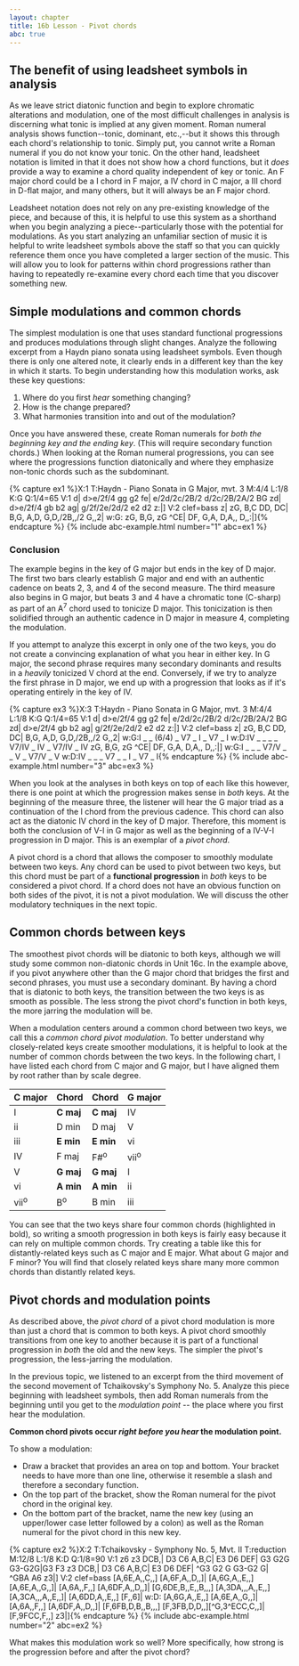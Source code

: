 ```yaml
---
layout: chapter
title: 16b Lesson - Pivot chords
abc: true
---
```


## The benefit of using leadsheet symbols in analysis

As we leave strict diatonic function and begin to explore chromatic alterations and modulation, one of the most difficult challenges in analysis is discerning what tonic is implied at any given moment. Roman numeral analysis shows function--tonic, dominant, etc.,--but it shows this through each chord's relationship to tonic. Simply put, you cannot write a Roman numeral if you do not know your tonic. On the other hand, leadsheet notation is limited in that it does not show how a chord functions, but it *does* provide a way to examine a chord quality independent of key or tonic. An F major chord could be a I chord in F major, a IV chord in C major, a III chord in D-flat major, and many others, but it will always be an F major chord. 

Leadsheet notation does not rely on any pre-existing knowledge of the piece, and because of this, it is helpful to use this system as a shorthand when you begin analyzing a piece--particularly those with the potential for modulations. As you start analyzing an unfamiliar section of music it is helpful to write leadsheet symbols above the staff so that you can quickly reference them once you have completed a larger section of the music. This will allow you to look for patterns within chord progressions rather than having to repeatedly re-examine every chord each time that you discover something new.

## Simple modulations and common chords

The simplest modulation is one that uses standard functional progressions and produces modulations through slight changes. Analyze the following excerpt from a Haydn piano sonata using leadsheet symbols. Even though there is only one altered note, it clearly ends in a different key than the key in which it starts. To begin understanding how this modulation works, ask these key questions:
1. Where do you first *hear* something changing?
2. How is the change prepared?
3. What harmonies transition into and out of the modulation? 

Once you have answered these, create Roman numerals for *both the beginning key and the ending key*. (This will require secondary function chords.) When looking at the Roman numeral progressions, you can see where the progressions function diatonically and where they emphasize non-tonic chords such as the subdominant.

{% capture ex1 %}X:1
T:Haydn - Piano Sonata in G Major, mvt. 3
M:4/4
L:1/8
K:G
Q:1/4=65
V:1
d| d>e/2f/4 gg g2 fe| e/2d/2c/2B/2 d/2c/2B/2A/2 BG zd|
d>e/2f/4 gb b2 ag| g/2f/2e/2d/2 e2 d2 z:|]
V:2 clef=bass
z| zG, B,C DD, DC| B,G, A,D, G,D,/2B,,/2 G,,2|
w:G:
zG, B,G, zG ^CE| DF, G,A, D,A,, D,,:|]{% endcapture %}
{% include abc-example.html number="1" abc=ex1 %}

### Conclusion

The example begins in the key of G major but ends in the key of D major. The first two bars clearly establish G major and end with an authentic cadence on beats 2, 3, and 4 of the second measure. The third measure also begins in G major, but beats 3 and 4 have a chromatic tone (C-sharp) as part of an A<sup>7</sup> chord used to tonicize D major. This tonicization is then solidified through an authentic cadence in D major in measure 4, completing the modulation.

If you attempt to analyze this excerpt in only one of the two keys, you do not create a convincing explanation of what you hear in either key. In G major, the second phrase requires many secondary dominants and results in a *heavily* tonicized V chord at the end. Conversely, if we try to analyze the first phrase in D major, we end up with a progression that looks as if it's operating entirely in the key of IV.

{% capture ex3 %}X:3
T:Haydn - Piano Sonata in G Major, mvt. 3
M:4/4
L:1/8
K:G
Q:1/4=65
V:1
d| d>e/2f/4 gg g2 fe| e/2d/2c/2B/2 d/2c/2B/2A/2 BG zd|
d>e/2f/4 gb b2 ag| g/2f/2e/2d/2 e2 d2 z:|]
V:2 clef=bass
z| zG, B,C DD, DC| B,G, A,D, G,D,/2B,,/2 G,,2|
w:G:I _ _ (6/4) _ V7 _ I _ V7 _ I
w:D:IV _ _ _ _ V7/IV _ IV _ V7/IV _ IV
zG, B,G, zG ^CE| DF, G,A, D,A,, D,,:|]
w:G:I _ _ _ V7/V _ _ V _ V7/V _ V
w:D:IV _ _ _ V7 _ _ I _ V7 _ I{% endcapture %}
{% include abc-example.html number="3" abc=ex3 %}

When you look at the analyses in both keys on top of each like this however, there is one point at which the progression makes sense in *both* keys. At the beginning of the measure three, the listener will hear the G major triad as a continuation of the I chord from the previous cadence. This chord can also act as the diatonic IV chord in the key of D major. Therefore, this moment is both the conclusion of V-I in G major as well as the beginning of a IV-V-I progression in D major. This is an exemplar of a *pivot chord*.

A pivot chord is a chord that allows the composer to smoothly modulate between two keys. Any chord can be used to pivot between two keys, but this chord must be part of a **functional progression** in *both* keys to be considered a pivot chord. If a chord does not have an obvious function on both sides of the pivot, it is not a pivot modulation. We will discuss the other modulatory techniques in the next topic.

## Common chords between keys

The smoothest pivot chords will be diatonic to both keys, although we will study some common non-diatonic chords in Unit 16c. In the example above, if you pivot anywhere other than the G major chord that bridges the first and second phrases, you must use a secondary dominant. By having a chord that is diatonic to both keys, the transition between the two keys is as smooth as possible. The less strong the pivot chord's function in both keys, the more jarring the modulation will be.

When a modulation centers around a common chord between two keys, we call this a *common chord pivot modulation*. To better understand why closely-related keys create smoother modulations, it is helpful to look at the number of common chords between the two keys. In the following chart, I have listed each chord from C major and G major, but I have aligned them by root rather than by scale degree.

C major | Chord | Chord | G major
 --- | --- | --- | ---
 I | **C maj** | **C maj** | IV
 ii | D min | D maj | V
 iii | **E min** | **E min** | vi
 IV | F maj | F#<sup>o</sup> | vii<sup>o</sup>
 V | **G maj** | **G maj** | I
 vi | **A min** | **A min** | ii
 vii<sup>o</sup> | B<sup>o</sup> | B min | iii

You can see that the two keys share four common chords (highlighted in bold), so writing a smooth progression in both keys is fairly easy because it can rely on multiple common chords. Try creating a table like this for distantly-related keys such as C major and E major. What about G major and F minor? You will find that closely related keys share many more common chords than distantly related keys.

## Pivot chords and modulation points

As described above, the *pivot chord* of a pivot chord modulation is more than just a chord that is common to both keys. A pivot chord smoothly transitions from one key to another because it is part of a functional progression in *both* the old and the new keys. The simpler the pivot's progression, the less-jarring the modulation.

In the previous topic, we listened to an excerpt from the third movement of the second movement of Tchaikovsky's Symphony No. 5. Analyze this piece beginning with leadsheet symbols, then add Roman numerals from the beginning until you get to the *modulation point* -- the place where you first hear the modulation. 

**Common chord pivots occur *right before you hear* the modulation point.** 

To show a modulation:
- Draw a bracket that provides an area on top and bottom. Your bracket needs to have more than one line, otherwise it resemble a slash and therefore a secondary function.
- On the top part of the bracket, show the Roman numeral for the pivot chord in the original key.
- On the bottom part of the bracket, name the new key (using an upper/lower case letter followed by a colon) as well as the Roman numeral for the pivot chord in this new key. 

{% capture ex2 %}X:2
T:Tchaikovsky - Symphony No. 5, Mvt. II
T:reduction
M:12/8
L:1/8
K:D
Q:1/8=90
V:1
z6 z3 DCB,| D3 C6 A,B,C| E3 D6 DEF| G3 G2G G3-G2G|G3 F3 z3 DCB,|
D3 C6 A,B,C| E3 D6 DEF| ^G3 G2 G G3-G2 G| ^GBA A6 z3|]
V:2 clef=bass
[A,6E,A,,C,,] [A,6F,A,,D,,]| [A,6G,A,,E,,] [A,6E,A,,G,,]| [A,6A,,F,,] [A,6DF,A,,D,,]| [G,6DE,B,,E,,B,,,] [A,3DA,,,A,,E,,][A,3CA,,,A,,E,,]| [A,6DD,A,,E,,] [F,,6]|
w:D:
[A,6G,A,,E,,] [A,6E,A,,G,,]| [A,6A,,F,,] [A,6DF,A,,D,,]| [F,6FB,D,B,,B,,,] [F,3FB,D,D,,][^G,3^ECC,C,,]| [F,9FCC,F,,] z3|]{% endcapture %}
{% include abc-example.html number="2" abc=ex2 %}

What makes this modulation work so well? More specifically, how strong is the progression before and after the pivot chord?
